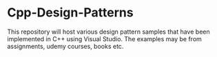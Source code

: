 # Cpp-Design-Patterns
This repository will host various design pattern samples
that have been implemented in C++ using Visual Studio.
The examples may be from assignments, udemy courses, books
etc.
